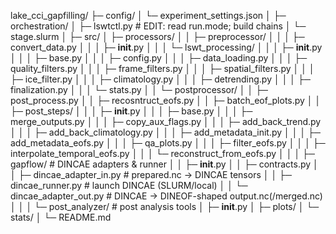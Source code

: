 lake_cci_gapfilling/
├─ config/
│  └─ experiment_settings.json
│
├─ orchestration/
│  ├─ lswtctl.py                  # EDIT: read run.mode; build chains
│  └─ stage.slurm
│
├─ src/
│  ├─ processors/
│  │  ├─ preprocessor/
│  │  │  ├─ convert_data.py
│  │  │  ├─ __init__.py
│  │  │  └─ lswt_processing/
│  │  │     ├─ __init__.py
│  │  │     ├─ base.py
│  │  │     ├─ config.py
│  │  │     ├─ data_loading.py
│  │  │     ├─ quality_filters.py
│  │  │     ├─ frame_filters.py
│  │  │     ├─ spatial_filters.py
│  │  │     ├─ ice_filter.py
│  │  │     ├─ climatology.py
│  │  │     ├─ detrending.py
│  │  │     ├─ finalization.py
│  │  │     └─ stats.py
│  │  └─ postprocessor/
│  │     ├─ post_process.py
│  │     ├─ recosntruct_eofs.py
│  │     ├─ batch_eof_plots.py
│  │     ├─ post_steps/
│  │     │  ├─ __init__.py
│  │     │  ├─ base.py
│  │     │  ├─ merge_outputs.py
│  │     │  ├─ copy_aux_flags.py
│  │     │  ├─ add_back_trend.py
│  │     │  ├─ add_back_climatology.py
│  │     │  ├─ add_metadata_init.py
│  │     │  ├─ add_metadata_eofs.py
│  │     │  ├─ qa_plots.py
│  │     │  ├─ filter_eofs.py
│  │     │  ├─ interpolate_temporal_eofs.py
│  │     │  └─ reconstruct_from_eofs.py
│  │
│  ├─ gapflow/                    # DINCAE adapters & runner
│  │  ├─ __init__.py
│  │  ├─ contracts.py
│  │  ├─ dincae_adapter_in.py     # prepared.nc → DINCAE tensors
│  │  ├─ dincae_runner.py         # launch DINCAE (SLURM/local)
│  │  └─ dincae_adapter_out.py    # DINCAE → DINEOF-shaped output.nc(/merged.nc)
│  │
│  └─ post_analyzer/              # post analysis tools
│     ├─ __init__.py
│     ├─ plots/
│     └─ stats/
│
└─ README.md
